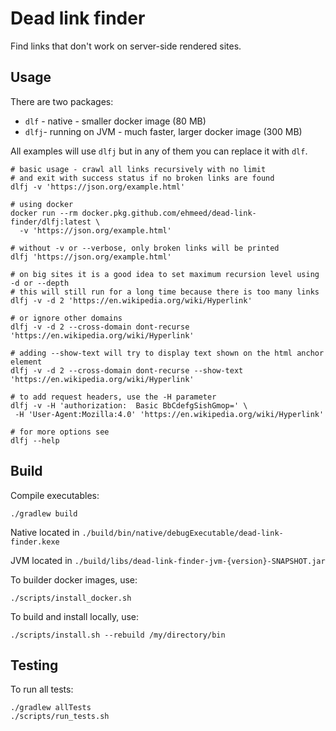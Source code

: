 # Dead link finder

Find links that don't work on server-side rendered sites.

## Usage
There are two packages:
 - `dlf` - native - smaller docker image (80 MB)
 - `dlfj`- running on JVM - much faster, larger docker image (300 MB)

All examples will use `dlfj` but in any of them you can replace it with `dlf`.
```shell
# basic usage - crawl all links recursively with no limit
# and exit with success status if no broken links are found
dlfj -v 'https://json.org/example.html'
```
```shell
# using docker
docker run --rm docker.pkg.github.com/ehmeed/dead-link-finder/dlfj:latest \
  -v 'https://json.org/example.html'
```
```shell
# without -v or --verbose, only broken links will be printed
dlfj 'https://json.org/example.html'
```
```shell
# on big sites it is a good idea to set maximum recursion level using -d or --depth
# this will still run for a long time because there is too many links
dlfj -v -d 2 'https://en.wikipedia.org/wiki/Hyperlink'
```
```shell
# or ignore other domains
dlfj -v -d 2 --cross-domain dont-recurse 'https://en.wikipedia.org/wiki/Hyperlink'
```
```shell
# adding --show-text will try to display text shown on the html anchor element
dlfj -v -d 2 --cross-domain dont-recurse --show-text 'https://en.wikipedia.org/wiki/Hyperlink'
```
```shell
# to add request headers, use the -H parameter
dlfj -v -H 'authorization:  Basic BbCdefgSishGmop=' \
 -H 'User-Agent:Mozilla:4.0' 'https://en.wikipedia.org/wiki/Hyperlink'
```
```shell
# for more options see
dlfj --help
```

## Build
Compile executables:
```shell
./gradlew build
```
Native located in `./build/bin/native/debugExecutable/dead-link-finder.kexe`

JVM located in `./build/libs/dead-link-finder-jvm-{version}-SNAPSHOT.jar`

To builder docker images, use:
```shell
./scripts/install_docker.sh
```
To build and install locally, use:
```shell
./scripts/install.sh --rebuild /my/directory/bin
```
## Testing
To run all tests:
```shell
./gradlew allTests
./scripts/run_tests.sh
```
